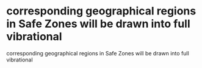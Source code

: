 # corresponding geographical regions in Safe Zones will be drawn into full vibrational

corresponding geographical regions in Safe Zones will be drawn into full vibrational